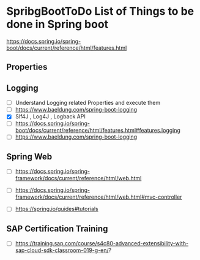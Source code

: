 # SpribgBootToDo  List of Things to be done in Spring boot 
https://docs.spring.io/spring-boot/docs/current/reference/html/features.html
## Properties

## Logging 
- [ ] Understand Logging related Properties and execute them 
- [ ] https://www.baeldung.com/spring-boot-logging
- [x] Slf4J , Log4J , Logback API
- [ ] https://docs.spring.io/spring-boot/docs/current/reference/html/features.html#features.logging
- [ ] https://www.baeldung.com/spring-boot-logging

## Spring Web
- [ ] https://docs.spring.io/spring-framework/docs/current/reference/html/web.html
- [ ] https://docs.spring.io/spring-framework/docs/current/reference/html/web.html#mvc-controller
- [ ] https://spring.io/guides#tutorials


## SAP Certification Training
- [ ] https://training.sap.com/course/s4c80-advanced-extensibility-with-sap-cloud-sdk-classroom-019-g-en/?

